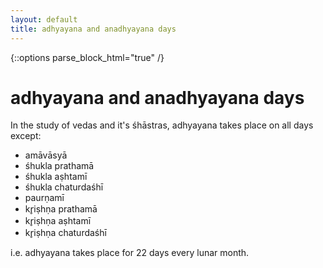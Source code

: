 ```yaml
---
layout: default
title: adhyayana and anadhyayana days
---
```


{::options parse_block_html="true" /}

# adhyayana and anadhyayana days

In the study of vedas and it's śhāstras, adhyayana takes place on all days except:

- amāvāsyā
- śhukla prathamā
- śhukla aṣhtamī
- śhukla chaturdaśhī
- paurṇamī
- kr̥iṣhṇa prathamā
- kr̥iṣhṇa aṣhtamī
- kr̥iṣhṇa chaturdaśhī

i.e. adhyayana takes place for 22 days every lunar month. 